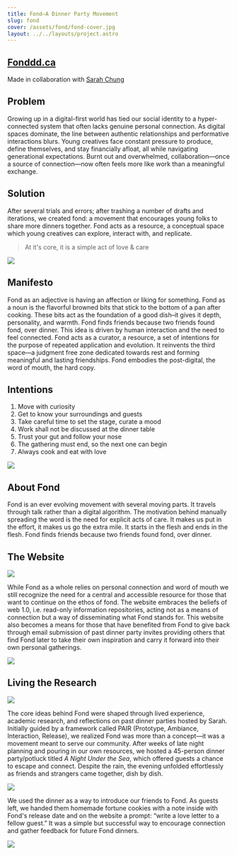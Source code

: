```yaml
---
title: Fond—A Dinner Party Movement
slug: fond
cover: /assets/fond/fond-cover.jpg
layout: ../../layouts/project.astro
---
```


## [Fonddd.ca](https://Fonddd.ca)

Made in collaboration with [Sarah Chung](https://futurabones.com)

## Problem

Growing up in a digital-first world has tied our social identity to a hyper-connected system that often lacks genuine personal connection. As digital spaces dominate, the line between authentic relationships and performative interactions blurs. Young creatives face constant pressure to produce, define themselves, and stay financially afloat, all while navigating generational expectations. Burnt out and overwhelmed, collaboration—once a source of connection—now often feels more like work than a meaningful exchange.

## Solution

After several trials and errors; after trashing a number of drafts and iterations, we created fond: a movement that encourages young folks to share more dinners together. Fond acts as a resource, a conceptual space which young creatives can explore, interact with, and replicate.

> At it's core, it is a simple act of love & care

![](/assets/fond/fond-mid-shot.jpg)

## Manifesto

Fond as an adjective is having an affection or liking for something. Fond as a noun is the flavorful browned bits that stick to the bottom of a pan after cooking. These bits act as the foundation of a good dish–it gives it depth, personality, and warmth. Fond finds friends because two friends found fond, over dinner.
This idea is driven by human interaction and the need to feel connected. Fond acts as a curator, a resource, a set of intentions for the purpose of repeated application and evolution. It reinvents the third space—a judgment free zone dedicated towards rest and forming meaningful and lasting friendships. Fond embodies the post-digital, the word of mouth, the hard copy.

## Intentions

1. Move with curiosity
2. Get to know your surroundings and guests
3. Take careful time to set the stage, curate a mood
4. Work shall not be discussed at the dinner table
5. Trust your gut and follow your nose
6. The gathering must end, so the next one can begin
7. Always cook and eat with love

![](/assets/fond/fond-party-shot.jpg)

## About Fond

Fond is an ever evolving movement with several moving parts. It travels through talk rather than a digital algorithm. The motivation behind manually spreading the word is the need for explicit acts of care. It makes us put in the effort, it makes us go the extra mile. It starts in the flesh and ends in the flesh. Fond finds friends because two friends found fond, over dinner.

## The Website

![](/assets/fond/fond-website-1.jpeg)

While Fond as a whole relies on personal connection and word of mouth we still recognize the need for a central and accessible resource for those that want to continue on the ethos of fond. The website embraces the beliefs of web 1.0, i.e. read-only information repositories, acting not as a means of connection but a way of disseminating what Fond stands for. This website also becomes a means for those that have benefited from Fond to give back through email submission of past dinner party invites providing others that find Fond later to take their own inspiration and carry it forward into their own personal gatherings.

![](/assets/fond/fond-website-2.jpeg)

## Living the Research

![](/assets/fond/under-the-sea-invite.jpeg)

The core ideas behind Fond were shaped through lived experience, academic research, and reflections on past dinner parties hosted by Sarah. Initially guided by a framework called PAIR (Prototype, Ambiance, Interaction, Release), we realized Fond was more than a concept—it was a movement meant to serve our community. After weeks of late night planning and pouring in our own resources, we hosted a 45-person dinner party/potluck titled _A Night Under the Sea_, which offered guests a chance to escape and connect. Despite the rain, the evening unfolded effortlessly as friends and strangers came together, dish by dish.

![](/assets/fond/fortune-cookie.jpg)

We used the dinner as a way to introduce our friends to Fond. As guests left, we handed them homemade fortune cookies with a note inside with Fond's release date and on the website a prompt: “write a love letter to a fellow guest.” It was a simple but successful way to encourage connection and gather feedback for future Fond dinners.

![](/assets/fond/fond-closing.jpg)
